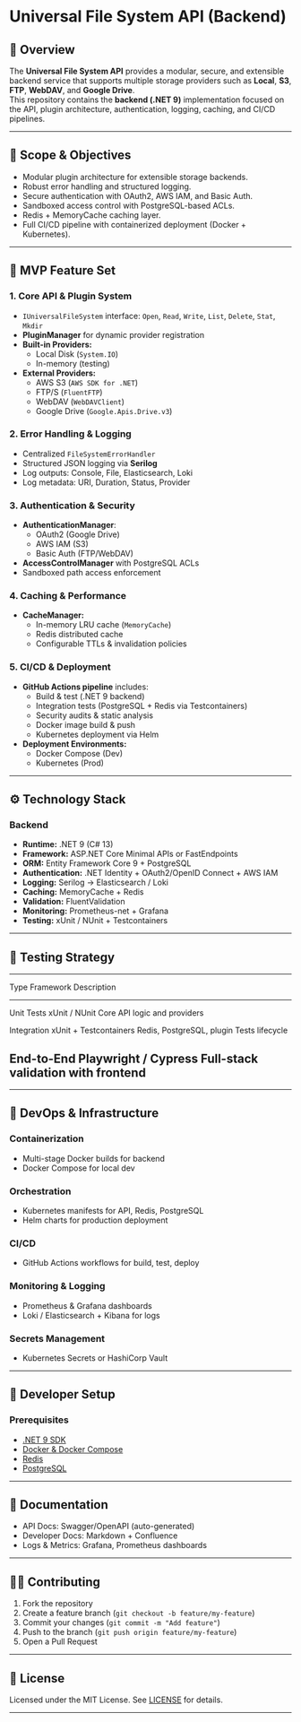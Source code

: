 # Universal File System API (Backend)

## 🚀 Overview

The **Universal File System API** provides a modular, secure, and
extensible backend service that supports multiple storage providers such
as **Local**, **S3**, **FTP**, **WebDAV**, and **Google Drive**.\
This repository contains the **backend (.NET 9)** implementation focused
on the API, plugin architecture, authentication, logging, caching, and
CI/CD pipelines.

------------------------------------------------------------------------

## 🎯 Scope & Objectives

-   Modular plugin architecture for extensible storage backends.
-   Robust error handling and structured logging.
-   Secure authentication with OAuth2, AWS IAM, and Basic Auth.
-   Sandboxed access control with PostgreSQL-based ACLs.
-   Redis + MemoryCache caching layer.
-   Full CI/CD pipeline with containerized deployment (Docker +
    Kubernetes).

------------------------------------------------------------------------

## 🧩 MVP Feature Set

### 1. Core API & Plugin System

-   `IUniversalFileSystem` interface: `Open`, `Read`, `Write`, `List`,
    `Delete`, `Stat`, `Mkdir`
-   **PluginManager** for dynamic provider registration
-   **Built-in Providers:**
    -   Local Disk (`System.IO`)
    -   In-memory (testing)
-   **External Providers:**
    -   AWS S3 (`AWS SDK for .NET`)
    -   FTP/S (`FluentFTP`)
    -   WebDAV (`WebDAVClient`)
    -   Google Drive (`Google.Apis.Drive.v3`)

### 2. Error Handling & Logging

-   Centralized `FileSystemErrorHandler`
-   Structured JSON logging via **Serilog**
-   Log outputs: Console, File, Elasticsearch, Loki
-   Log metadata: URI, Duration, Status, Provider

### 3. Authentication & Security

-   **AuthenticationManager**:
    -   OAuth2 (Google Drive)
    -   AWS IAM (S3)
    -   Basic Auth (FTP/WebDAV)
-   **AccessControlManager** with PostgreSQL ACLs
-   Sandboxed path access enforcement

### 4. Caching & Performance

-   **CacheManager:**
    -   In-memory LRU cache (`MemoryCache`)
    -   Redis distributed cache
    -   Configurable TTLs & invalidation policies

### 5. CI/CD & Deployment

-   **GitHub Actions pipeline** includes:
    -   Build & test (.NET 9 backend)
    -   Integration tests (PostgreSQL + Redis via Testcontainers)
    -   Security audits & static analysis
    -   Docker image build & push
    -   Kubernetes deployment via Helm
-   **Deployment Environments:**
    -   Docker Compose (Dev)
    -   Kubernetes (Prod)

------------------------------------------------------------------------

## ⚙️ Technology Stack

### Backend

-   **Runtime:** .NET 9 (C# 13)
-   **Framework:** ASP.NET Core Minimal APIs or FastEndpoints
-   **ORM:** Entity Framework Core 9 + PostgreSQL
-   **Authentication:** .NET Identity + OAuth2/OpenID Connect + AWS IAM
-   **Logging:** Serilog → Elasticsearch / Loki
-   **Caching:** MemoryCache + Redis
-   **Validation:** FluentValidation
-   **Monitoring:** Prometheus-net + Grafana
-   **Testing:** xUnit / NUnit + Testcontainers

------------------------------------------------------------------------

## 🧪 Testing Strategy

  -----------------------------------------------------------------------
  Type          Framework                   Description
  ------------- --------------------------- -----------------------------
  Unit Tests    xUnit / NUnit               Core API logic and providers

  Integration   xUnit + Testcontainers      Redis, PostgreSQL, plugin
  Tests                                     lifecycle

  End-to-End    Playwright / Cypress        Full-stack validation with
                                            frontend
  -----------------------------------------------------------------------

------------------------------------------------------------------------

## 🐳 DevOps & Infrastructure

### Containerization

-   Multi-stage Docker builds for backend
-   Docker Compose for local dev

### Orchestration

-   Kubernetes manifests for API, Redis, PostgreSQL
-   Helm charts for production deployment

### CI/CD

-   GitHub Actions workflows for build, test, deploy

### Monitoring & Logging

-   Prometheus & Grafana dashboards
-   Loki / Elasticsearch + Kibana for logs

### Secrets Management

-   Kubernetes Secrets or HashiCorp Vault

------------------------------------------------------------------------

## 🧰 Developer Setup

### Prerequisites

-   [.NET 9 SDK](https://dotnet.microsoft.com/)
-   [Docker & Docker Compose](https://www.docker.com/)
-   [Redis](https://redis.io/)
-   [PostgreSQL](https://www.postgresql.org/)

------------------------------------------------------------------------

## 📘 Documentation

-   API Docs: Swagger/OpenAPI (auto-generated)
-   Developer Docs: Markdown + Confluence
-   Logs & Metrics: Grafana, Prometheus dashboards

------------------------------------------------------------------------

## 🧑‍💻 Contributing

1.  Fork the repository
2.  Create a feature branch (`git checkout -b feature/my-feature`)
3.  Commit your changes (`git commit -m "Add feature"`)
4.  Push to the branch (`git push origin feature/my-feature`)
5.  Open a Pull Request

------------------------------------------------------------------------

## 🪪 License

Licensed under the MIT License. See [LICENSE](LICENSE) for details.

------------------------------------------------------------------------

